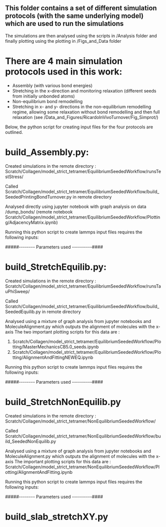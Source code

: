 ## This folder contains a set of different simulation protocols (with the same underlying model) which are used to run the simulations

The simulations are then analysed using the scripts in /Analysis folder and finally plotting using the plotting in /Figs_and_Data folder

# There are 4 main simulation protocols used in this work:

 - Assembly (with various bond energies)
 - Stretching in the x-direction and monitoring relaxation (different seeds from initially unbonded atoms)
 - Non-equilibrium bond remodelling
 - Stretching in x- and y- directions in the non-equilibrium remodelling regime, allowing some relaxation without bond remodelling and then full relaxation (see /Data_and_Figures/RicardoInVivoTurnover/Fig_Simprot/)
 
Below, the python script for creating input files for the four protocols are outlined.

# build_Assembly.py:

Created simulations in the remote directory :
Scratch/Collagen/model_strict_tetramer/EquilibriumSeededWorkflow/runsTestStress/

Called Scratch/Collagen/model_strict_tetramer/EquilibriumSeededWorkflow/build_SeededPrintingBondTurnover.py in remote directory

Analysed directly using jupyter notebook with graph analysis on data /dump_bonds/ (remote notebook Scratch/Collagen/model_strict_tetramer/EquilibriumSeededWorkflow/Plotting/AdjacencyMatrix.ipynb)
 
Running this python script to create lammps input files requires the following inputs:


#####-------- Parameters used ----------####

# build_StretchEquilib.py:

Created simulations in the remote directory :
Scratch/Collagen/model_strict_tetramer/EquilibriumSeededWorkflow/runsTauPhiSweep/

Called Scratch/Collagen/model_strict_tetramer/EquilibriumSeededWorkflow/build_SeededEquilib.py in remote directory

Analysed using a mixture of graph analysis from jupyter notebooks and MoleculeAlignment.py which outputs the alignment of molecules with the x-axis
The two important plotting scripts for this data are :
1) Scratch/Collagen/model_strict_tetramer/EquilibriumSeededWorkflow/Plotting/MasterMechanicsCB5.0_seeds.ipynb
2) Scratch/Collagen/model_strict_tetramer/EquilibriumSeededWorkflow/Plotting/AlignmentAndFittingNEWEQ.ipynb

Running this python script to create lammps input files requires the following inputs:


#####-------- Parameters used ----------####

# build_StretchNonEquilib.py

Created simulations in the remote directory :
Scratch/Collagen/model_strict_tetramer/NonEquilibriumSeededWorkflow/

Called Scratch/Collagen/model_strict_tetramer/NonEquilibriumSeededWorkflow/build_SeededNonEquilib.py

Analysed using a mixture of graph analysis from jupyter notebooks and MoleculeAlignment.py which outputs the alignment of molecules with the x-axis
The important plotting scripts for this data are :
Scratch/Collagen/model_strict_tetramer/NonEquilibriumSeededWorkflow/Plotting/AlignmentAndFitting.ipynb

Running this python script to create lammps input files requires the following inputs:


#####-------- Parameters used ----------####

# build_slab_stretchXY.py

